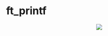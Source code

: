 # ft_printf

<p align="center">
  <img src="https://github.com/ayogun/42-project-badges/blob/main/badges/ft_printfe.png" />
</p>
